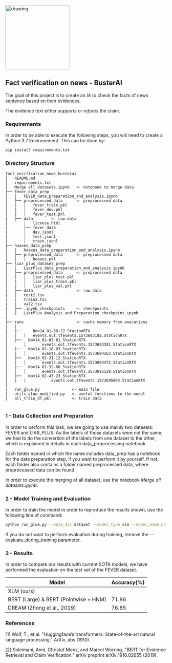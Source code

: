 <img src="https://pbs.twimg.com/profile_images/1126981606533672960/H4NiVXXg.jpg" alt="drawing" width="200"/>

## Fact verification on news - BusterAI
The goal of this project is to create an IA to check the facts of news sentence based on their evidences.

The evidence text either _supports_ or _refutes_ the claim.


### Requirements

In order to be able to execute the following steps, you will need to create a Python 3.7 Environement.
This can be done by:

```bash
pip install requirements.txt
```

### Directory Structure

```
fact_verification_news_busterai
│   README.md 
│   requirements.txt
|   Merge all datasets.ipynb   <- notebook to merge data 
├── fever_data_prep
│   │   FEVER_data_preparation_and_analysis.ipynb  
│   ├── preprocessed_data      <- preprocessed data
│   |   │   fever_train.pkl
│   |   │   fever_dev.pkl
│   |   │   fever_test.pkl
|   ├── data        <- raw data 
│       │   license.html
|       ├── fever_data
|       |   dev.jsonl
|       |   test.jsonl
|       |   train.jsonl
├── hoaxes_data_prep
│   │   hoaxes_data_preparation_and_analysis.ipynb  
│   ├── preprocessed_data      <- preprocessed data
│   |   │   hoaxes.pkl
├── liar_plus_dataset_prep
│   │   LiarPlus_data_preparation_and_analysis.ipynb
│   ├── preprocessed_data      <- preprocessed data
│   |   │   liar_plus_test.pkl
│   |   │   liar_plus_train.pkl
│   |   │   liar_plus_val.pkl
|   ├── data                   <- raw data 
|   |   test2.tsv
|   |   train2.tsv
|   |   val2.tsv
|   ├── .ipynb_checkpoints     <- checkpoints 
|   |   LiarPlus Analysis and Preparation checkpoint.ipynb
|   
├── runs                       <- cache memory from executions
|   │   
|   ├──  	Nov14_01-58-22_StationRTX
│   |   │   events.out.tfevents.1573693102.StationRTX
|   ├──   Nov14_02-03-01_StationRTX
│       │    	events.out.tfevents.1573693381.StationRTX
|   ├──   Nov14_02-16-03_StationRTX
│   |   │    	events.out.tfevents.1573694163.StationRTX
|   ├──   Nov14_02-21-12_StationRTX
│   |   │    	events.out.tfevents.1573694472.StationRTX
|   ├──   Nov14_02-32-08_StationRTX
│   |   │    	events.out.tfevents.1573695128.StationRTX
|   ├──   Nov14_02-43-23_StationRTX
│   |   │    	 	events.out.tfevents.1573695803.StationRTX
|
|   run_glue.py              <- main file 
|   utils_glue_modified.py   <- useful functions to the model
|   all_train_df.pkl         <- train data 


```


### 1 - Data Collection and Preparation

In order to perform this task, we are going to use mainly two datasets: FEVER and LIAR_PLUS. As the labels of those
datasets were not the same, we had to do the convertion of the labels from one dataset to the other, which is
explained in details in each data_preprocessing notebook.

Each folder named in which the name includes data_prep has a notebook for the data preparation step, if you want to
perform it by yourself. If not, each folder also contains a folder named preprocessed data, where preprocessed data can
be found.

In order to execute the merging of all dataset, use the notebook _Merge all datasets.ipynb_. 

### 2 - Model Training and Evaluation

In order to train the model in order to reproduce the results shown, use the following line of command:

```bash
python run_glue.py --data_dir dataset --model_type xlm --model_name_or_path xlm-clm-enfr-1024 --task_name buster --output_dir output --do_train --evaluate_during_training --do_eval 
```
If you do not want to perform evaluation during training, remove  the --evaluate_during_training parameter.

### 3 - Results 

In order to compare our results with current SOTA models, we have performed the evaluation on the test set of
the FEVER dataset.

|     Model     |    Accuracy(%)   | 
| ------------- | ------------- |
|    XLM (ours) |            |
|     BERT (Large) & BERT (Pointwise + HNM)     |     71.86     |
| DREAM (Zhong et al., 2019)                    |     76.85     |



### References

[1] Wolf, T., et al. "Huggingface’s transformers: State-of-the-art natural language processing." ArXiv, abs (1910).


[2] Soleimani, Amir, Christof Monz, and Marcel Worring. "BERT for Evidence Retrieval and Claim Verification." arXiv preprint arXiv:1910.02655 (2019).


